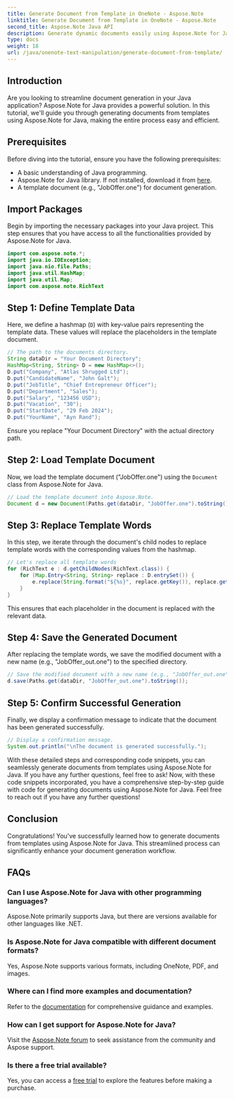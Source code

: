 ```yaml
---
title: Generate Document from Template in OneNote - Aspose.Note
linktitle: Generate Document from Template in OneNote - Aspose.Note
second_title: Aspose.Note Java API
description: Generate dynamic documents easily using Aspose.Note for Java. Follow our step-by-step guide for efficient document generation from templates.
type: docs
weight: 18
url: /java/onenote-text-manipulation/generate-document-from-template/
---
```

## Introduction
Are you looking to streamline document generation in your Java application? Aspose.Note for Java provides a powerful solution. In this tutorial, we'll guide you through generating documents from templates using Aspose.Note for Java, making the entire process easy and efficient.
## Prerequisites
Before diving into the tutorial, ensure you have the following prerequisites:
- A basic understanding of Java programming.
- Aspose.Note for Java library. If not installed, download it from [here](https://releases.aspose.com/note/java/).
- A template document (e.g., "JobOffer.one") for document generation.
## Import Packages
Begin by importing the necessary packages into your Java project. This step ensures that you have access to all the functionalities provided by Aspose.Note for Java.
```java
import com.aspose.note.*;
import java.io.IOException;
import java.nio.file.Paths;
import java.util.HashMap;
import java.util.Map;
import com.aspose.note.RichText
```
## Step 1: Define Template Data
Here, we define a hashmap (`D`) with key-value pairs representing the template data. These values will replace the placeholders in the template document.
```java
// The path to the documents directory.
String dataDir = "Your Document Directory";
HashMap<String, String> D = new HashMap<>();
D.put("Company", "Atlas Shrugged Ltd");
D.put("CandidateName", "John Galt");
D.put("JobTitle", "Chief Entrepreneur Officer");
D.put("Department", "Sales");
D.put("Salary", "123456 USD");
D.put("Vacation", "30");
D.put("StartDate", "29 Feb 2024");
D.put("YourName", "Ayn Rand");
```
Ensure you replace "Your Document Directory" with the actual directory path.
## Step 2: Load Template Document
Now, we load the template document ("JobOffer.one") using the `Document` class from Aspose.Note for Java.
```java
// Load the template document into Aspose.Note.
Document d = new Document(Paths.get(dataDir, "JobOffer.one").toString());
```
## Step 3: Replace Template Words
In this step, we iterate through the document's child nodes to replace template words with the corresponding values from the hashmap.
```java
// Let's replace all template words
for (RichText e : d.getChildNodes(RichText.class)) {
    for (Map.Entry<String, String> replace : D.entrySet()) {
        e.replace(String.format("${%s}", replace.getKey()), replace.getValue());
    }
}
```
This ensures that each placeholder in the document is replaced with the relevant data.
## Step 4: Save the Generated Document
After replacing the template words, we save the modified document with a new name (e.g., "JobOffer_out.one") to the specified directory.
```java
// Save the modified document with a new name (e.g., "JobOffer_out.one") to your specified directory.
d.save(Paths.get(dataDir, "JobOffer_out.one").toString());
```
## Step 5: Confirm Successful Generation
Finally, we display a confirmation message to indicate that the document has been generated successfully.
```java
// Display a confirmation message.
System.out.println("\nThe document is generated successfully.");
```
With these detailed steps and corresponding code snippets, you can seamlessly generate documents from templates using Aspose.Note for Java. If you have any further questions, feel free to ask!
Now, with these code snippets incorporated, you have a comprehensive step-by-step guide with code for generating documents using Aspose.Note for Java. Feel free to reach out if you have any further questions!
## Conclusion
Congratulations! You've successfully learned how to generate documents from templates using Aspose.Note for Java. This streamlined process can significantly enhance your document generation workflow.
## FAQs
### Can I use Aspose.Note for Java with other programming languages?
Aspose.Note primarily supports Java, but there are versions available for other languages like .NET.
### Is Aspose.Note for Java compatible with different document formats?
Yes, Aspose.Note supports various formats, including OneNote, PDF, and images.
### Where can I find more examples and documentation?
Refer to the [documentation](https://reference.aspose.com/note/java/) for comprehensive guidance and examples.
### How can I get support for Aspose.Note for Java?
Visit the [Aspose.Note forum](https://forum.aspose.com/c/note/28) to seek assistance from the community and Aspose support.
### Is there a free trial available?
Yes, you can access a [free trial](https://releases.aspose.com/) to explore the features before making a purchase.
